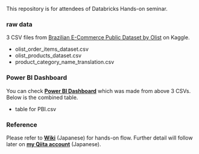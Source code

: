 This repository is for attendees of Databricks Hands-on seminar.

### raw data
3 CSV files from [Brazilian E-Commerce Public Dataset by Olist](https://www.kaggle.com/olistbr/brazilian-ecommerce) on Kaggle. 

- olist_order_items_dataset.csv
- olist_products_dataset.csv
- product_category_name_translation.csv

### Power BI Dashboard
You can check [**Power BI Dashboard**](https://app.powerbi.com/view?r=eyJrIjoiOGFmOTM5NDEtNTZkMi00MmYxLWFmZDAtYzgzNWYxNjFlN2FlIiwidCI6IjYxNTc5NTU5LWNiM2EtNGZmYy1hOTVmLTkwNzYzMmJhNDRlOCJ9)
which was made from above 3 CSVs. Below is the combined table.

- table for PBI.csv

### Reference
Please refer to [**Wiki**](https://github.com/catetin/Databricks_Handson_Seminar/wiki) (Japanese) for hands-on flow.
Further detail will follow later on [**my Qiita account**](https://qiita.com/Catetin0310) (Japanese).
